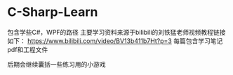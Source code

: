 # C-Sharp-Learn
包含学些C#，WPF的路径
主要学习资料来源于bilibili的刘铁猛老师视频教程链接如下：
https://www.bilibili.com/video/BV13b411b7Ht?p=3
每篇包含学习笔记pdf和工程文件

后期会继续囊括一些练习用的小游戏
